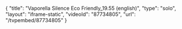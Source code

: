 {
    "title": "Vaporella Silence Eco Friendly_19.55 (english)",
    "type": "solo",
    "layout": "iframe-static",
    "videoId": "87734805",
    "url": "\/tvpembed\/87734805"
}